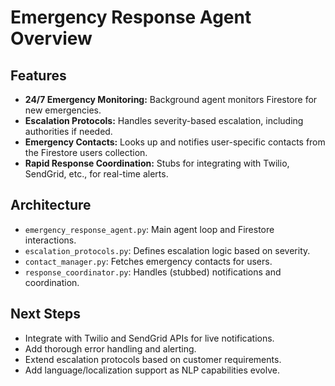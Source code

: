 # Emergency Response Agent Overview

## Features
- **24/7 Emergency Monitoring:** Background agent monitors Firestore for new emergencies.
- **Escalation Protocols:** Handles severity-based escalation, including authorities if needed.
- **Emergency Contacts:** Looks up and notifies user-specific contacts from the Firestore users collection.
- **Rapid Response Coordination:** Stubs for integrating with Twilio, SendGrid, etc., for real-time alerts.

## Architecture
- `emergency_response_agent.py`: Main agent loop and Firestore interactions.
- `escalation_protocols.py`: Defines escalation logic based on severity.
- `contact_manager.py`: Fetches emergency contacts for users.
- `response_coordinator.py`: Handles (stubbed) notifications and coordination.

## Next Steps
- Integrate with Twilio and SendGrid APIs for live notifications.
- Add thorough error handling and alerting.
- Extend escalation protocols based on customer requirements.
- Add language/localization support as NLP capabilities evolve.